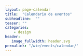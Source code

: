 ```yaml
---
layout: page-calendar
title:  "Calendario de eventos"
subheadline:  ""
teaser: ""
categories:
    - design
header:
   image_fullwidth: header.svg
permalink: "/wie/events/calendar/"
---
```


<div id='calendar'></div>